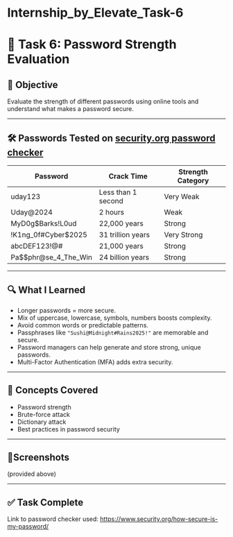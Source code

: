 # Internship_by_Elevate_Task-6
# 🔐 Task 6: Password Strength Evaluation

## 🧠 Objective
Evaluate the strength of different passwords using online tools and understand what makes a password secure.

---

## 🛠 Passwords Tested on [security.org password checker](https://www.security.org/how-secure-is-my-password/)

| Password                  | Crack Time         | Strength Category   |
|--------------------------|--------------------|---------------------|
| uday123                  | Less than 1 second | Very Weak           |
| Uday@2024                | 2 hours            | Weak                |
| MyD0g$Barks!L0ud         | 22,000 years       | Strong              |
| !K1ng_0f#Cyber$2025      | 31 trillion years  | Very Strong         |
| abcDEF123!@#             | 21,000 years       | Strong              |
| Pa$$phr@se_4_The_Win     | 24 billion years   | Strong              |

---

## 🔍 What I Learned

- Longer passwords = more secure.
- Mix of uppercase, lowercase, symbols, numbers boosts complexity.
- Avoid common words or predictable patterns.
- Passphrases like `"Sushi@Midnight#Rains2025!"` are memorable and secure.
- Password managers can help generate and store strong, unique passwords.
- Multi-Factor Authentication (MFA) adds extra security.

---

## 🧠 Concepts Covered

- Password strength
- Brute-force attack
- Dictionary attack
- Best practices in password security

---

## 📸Screenshots

(provided above)

---

## ✅ Task Complete

Link to password checker used: https://www.security.org/how-secure-is-my-password/
